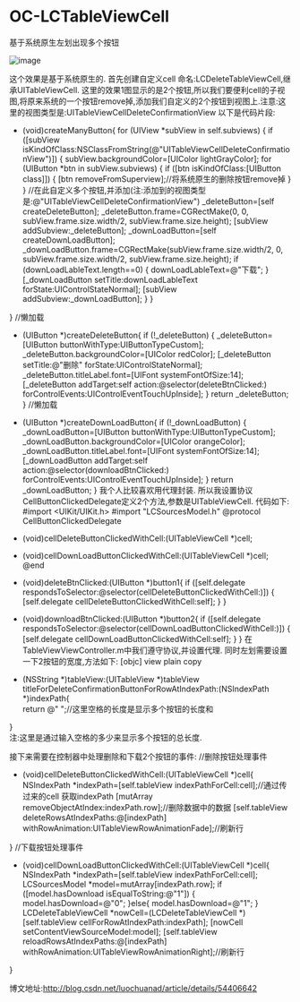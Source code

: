# OC-LCTableViewCell
基于系统原生左划出现多个按钮


![image](http://img.blog.csdn.net/20170731161858825)

这个效果是基于系统原生的.
首先创建自定义cell 命名:LCDeleteTableViewCell,继承UITableViewCell. 这里的效果1图显示的是2个按钮,所以我们要便利cell的子视图,将原来系统的一个按钮remove掉,添加我们自定义的2个按钮到视图上.注意:这里的视图类型是:UITableViewCellDeleteConfirmationView 
以下是代码片段:
- (void)createManyButton{
    for (UIView *subView in self.subviews) {
        if ([subView isKindOfClass:NSClassFromString(@"UITableViewCellDeleteConfirmationView")]) {
            subView.backgroundColor=[UIColor lightGrayColor];
            for (UIButton *btn in subView.subviews) {
                if ([btn isKindOfClass:[UIButton class]]) {
                    [btn removeFromSuperview];//将系统原生的删除按钮remove掉
                }
            }
            //在此自定义多个按钮,并添加(注:添加到的视图类型是:@"UITableViewCellDeleteConfirmationView")
            _deleteButton=[self createDeleteButton];
            _deleteButton.frame=CGRectMake(0, 0, subView.frame.size.width/2, subView.frame.size.height);
            [subView addSubview:_deleteButton];
            _downLoadButton=[self createDownLoadButton];
            _downLoadButton.frame=CGRectMake(subView.frame.size.width/2, 0, subView.frame.size.width/2, subView.frame.size.height);
            if (downLoadLableText.length==0) {
                downLoadLableText=@"下载";
            }
            [_downLoadButton setTitle:downLoadLableText forState:UIControlStateNormal];
            [subView addSubview:_downLoadButton];
        }
    }

}
//懒加载
- (UIButton *)createDeleteButton{
    if (!_deleteButton) {
        _deleteButton=[UIButton buttonWithType:UIButtonTypeCustom];
        _deleteButton.backgroundColor=[UIColor redColor];
        [_deleteButton setTitle:@"删除" forState:UIControlStateNormal];
        _deleteButton.titleLabel.font=[UIFont systemFontOfSize:14];
        [_deleteButton addTarget:self action:@selector(deleteBtnClicked:) forControlEvents:UIControlEventTouchUpInside];
    }
    return _deleteButton;
}
//懒加载
- (UIButton *)createDownLoadButton{
    if (!_downLoadButton) {
        _downLoadButton=[UIButton buttonWithType:UIButtonTypeCustom];
        _downLoadButton.backgroundColor=[UIColor orangeColor];
        _downLoadButton.titleLabel.font=[UIFont systemFontOfSize:14];
        [_downLoadButton addTarget:self action:@selector(downloadBtnClicked:) forControlEvents:UIControlEventTouchUpInside];
    }
    return _downLoadButton;
}
我个人比较喜欢用代理封装. 所以我设置协议CellButtonClickedDelegate定义2个方法,参数是UITableViewCell.  代码如下:
#import <UIKit/UIKit.h>
#import "LCSourcesModel.h"
@protocol CellButtonClickedDelegate <NSObject>

- (void)cellDeleteButtonClickedWithCell:(UITableViewCell *)cell;
- (void)cellDownLoadButtonClickedWithCell:(UITableViewCell *)cell;
@end


- (void)deleteBtnClicked:(UIButton *)button1{
    if ([self.delegate respondsToSelector:@selector(cellDeleteButtonClickedWithCell:)]) {
        [self.delegate cellDeleteButtonClickedWithCell:self];
    }
}
- (void)downloadBtnClicked:(UIButton *)button2{
    if ([self.delegate respondsToSelector:@selector(cellDownLoadButtonClickedWithCell:)]) {
        [self.delegate cellDownLoadButtonClickedWithCell:self];
    }
}
在TableViewViewController.m中我们遵守协议,并设置代理. 同时左划需要设置一下2按钮的宽度,方法如下:
[objc] view plain copy
- (NSString *)tableView:(UITableView *)tableView titleForDeleteConfirmationButtonForRowAtIndexPath:(NSIndexPath *)indexPath{  
  return @"                  ";//这里空格的长度是显示多个按钮的长度和  
      
}  
注:这里是通过输入空格的多少来显示多个按钮的总长度.

接下来需要在控制器中处理删除和下载2个按钮的事件:
//删除按钮处理事件
- (void)cellDeleteButtonClickedWithCell:(UITableViewCell *)cell{
    NSIndexPath *indexPath=[self.tableView indexPathForCell:cell];//通过传过来的cell 获取indexPath
     [mutArray removeObjectAtIndex:indexPath.row];//删除数据中的数据
    [self.tableView deleteRowsAtIndexPaths:@[indexPath] withRowAnimation:UITableViewRowAnimationFade];//刷新行
    
}
//下载按钮处理事件
- (void)cellDownLoadButtonClickedWithCell:(UITableViewCell *)cell{
    NSIndexPath *indexPath=[self.tableView indexPathForCell:cell];
    LCSourcesModel *model=mutArray[indexPath.row];
    if ([model.hasDownload isEqualToString:@"1"]) {
        model.hasDownload=@"0";
    }else{
        model.hasDownload=@"1";
    }
    LCDeleteTableViewCell *nowCell=(LCDeleteTableViewCell *)[self.tableView cellForRowAtIndexPath:indexPath];
    [nowCell setContentViewSourceModel:model];
    [self.tableView reloadRowsAtIndexPaths:@[indexPath] withRowAnimation:UITableViewRowAnimationRight];//刷新行
    
}

 
 博文地址:http://blog.csdn.net/luochuanad/article/details/54406642
